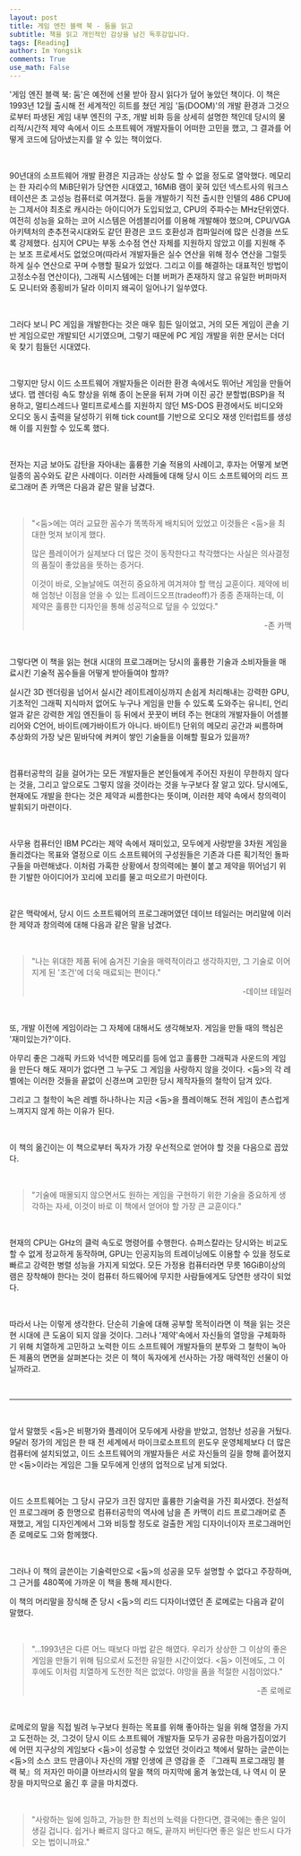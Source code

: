 ```yaml
---
layout: post
title: 게임 엔진 블랙 북 - 둠을 읽고
subtitle: 책을 읽고 개인적인 감상을 남긴 독후감입니다.
tags: [Reading]
author: Im Yongsik
comments: True
use_math: False
---
```


'게임 엔진 블랙 북: 둠'은 예전에 선물 받아 잠시 읽다가 덮어 놓았던 책이다. 이 책은 1993년 12월 출시해 전 세계적인 히트를 쳤던 게임 '둠(DOOM)'의 개발 환경과 그것으로부터 파생된 게임 내부 엔진의 구조, 개발 비화 등을 상세히 설명한 책인데 당시의 물리적/시간적 제약 속에서 이드 소프트웨어 개발자들이 어떠한 고민을 했고, 그 결과를 어떻게 코드에 담아냈는지를 알 수 있는 책이었다.

<br>

90년대의 소프트웨어 개발 환경은 지금과는 상상도 할 수 없을 정도로 열악했다. 메모리는 한 자리수의 MiB단위가 당연한 시대였고, 16MiB 램이 꽃혀 있던 넥스트사의 워크스테이션은 초 고성능 컴퓨터로 여겨졌다. 둠을 개발하기 직전 출시한 인텔의 486 CPU에는 그제서야 최초로 캐시라는 아이디어가 도입되었고, CPU의 주파수는 MHz단위였다. 여전히 성능을 요하는 코어 시스템은 어셈블리어를 이용해 개발해야 했으며, CPU/VGA 아키텍처의 춘추전국시대와도 같던 환경은 코드 호환성과 컴파일러에 많은 신경을 쓰도록 강제했다. 심지어 CPU는 부동 소수점 연산 자체를 지원하지 않았고 이를 지원해 주는 보조 프로세서도 없었으며(따라서 개발자들은 실수 연산을 위해 정수 연산을 그럴듯하게 실수 연산으로 꾸며 수행할 필요가 있었다. 그리고 이를 해결하는 대표적인 방법이 고정소수점 연산이다), 그래픽 시스템에는 더블 버퍼가 존재하지 않고 유일한 버퍼마저도 모니터와 종횡비가 달라 이미지 왜곡이 일어나기 일쑤였다.

<br>

그러다 보니 PC 게임을 개발한다는 것은 매우 힘든 일이었고, 거의 모든 게임이 콘솔 기반 게임으로만 개발되던 시기였으며, 그렇기 때문에 PC 게임 개발을 위한 문서는 더더욱 찾기 힘들던 시대였다.

<br>

그렇지만 당시 이드 소프트웨어 개발자들은 이러한 환경 속에서도 뛰어난 게임을 만들어 냈다. 맵 렌더링 속도 향상을 위해 종이 논문을 뒤져 가며 이진 공간 분할법(BSP)을 적용하고, 멀티스레드나 멀티프로세스를 지원하지 않던 MS-DOS 환경에서도 비디오와 오디오 동시 출력을 달성하기 위해 tick count를 기반으로 오디오 재생 인터럽트를 생성해 이를 지원할 수 있도록 했다. 

<br>

전자는 지금 보아도 감탄을 자아내는 훌륭한 기술 적용의 사례이고, 후자는 어떻게 보면 일종의 꼼수와도 같은 사례이다. 이러한 사례들에 대해 당시 이드 소프트웨어의 리드 프로그래머 존 카맥은 다음과 같은 말을 남겼다.

<br>

> "<둠>에는 여러 교묘한 꼼수가 똑똑하게 배치되어 있었고 이것들은 <둠>을 최대한 멋져 보이게 했다. 
>
> 많은 플레이어가 실제보다 더 많은 것이 동작한다고 착각했다는 사실은 의사결정의 품질이 좋았음을 뜻하는 증거다. 
>
> 이것이 바로, 오늘날에도 여전히 중요하게 여겨져야 할 핵심 교훈이다. 제약에 비해 엄청난 이점을 얻을 수 있는 트레이드오프(tradeoff)가 종종 존재하는데, 이 제약은 훌륭한 디자인을 통해 성공적으로 덮을 수 있었다."
>
> <p align="right">-존 카맥</p>

<br>

그렇다면 이 책을 읽는 현대 시대의 프로그래머는 당시의 훌륭한 기술과 소비자들을 매료시킨 기술적 꼼수들을 어떻게 받아들여야 할까?

실시간 3D 렌더링을 넘어서 실시간 레이트레이싱까지 손쉽게 처리해내는 강력한 GPU, 기초적인 그래픽 지식마저 없어도 누구나 게임을 만들 수 있도록 도와주는 유니티, 언리얼과 같은 강력한 게임 엔진들이 등 뒤에서 꿋꿋이 버텨 주는 현대의 개발자들이 어셈블리어와 C언어, 바이트(메가바이트가 아니다. 바이트!) 단위의 메모리 공간과 씨름하며 추상화의 가장 낮은 밑바닥에 켜켜이 쌓인 기술들을 이해할 필요가 있을까? 

<br>

컴퓨터공학의 길을 걸어가는 모든 개발자들은 본인들에게 주어진 자원이 무한하지 않다는 것을, 그리고 앞으로도 그렇지 않을 것이라는 것을 누구보다 잘 알고 있다. 당시에도, 현재에도 개발을 한다는 것은 제약과 씨름한다는 뜻이며, 이러한 제약 속에서 창의력이 발휘되기 마련이다.

<br>

사무용 컴퓨터인 IBM PC라는 제약 속에서 재미있고, 모두에게 사랑받을 3차원 게임을 돌리겠다는 목표와 열정으로 이드 소프트웨어의 구성원들은 기존과 다른 획기적인 돌파구들을 마련해냈다. 이처럼 가혹한 상황에서 창의력에는 불이 붙고 제약을 뛰어넘기 위한 기발한 아이디어가 꼬리에 꼬리를 물고 떠오르기 마련이다.

<br>

같은 맥락에서, 당시 이드 소프트웨어의 프로그래머였던 데이브 테일러는 머리말에 이러한 제약과 창의력에 대해 다음과 같은 말을 남겼다.

<br>

> "나는 위대한 제품 뒤에 숨겨진 기술을 매력적이라고 생각하지만, 그 기술로 이어지게 된 '조건'에 더욱 매료되는 편이다."
>
> <p align="right">-데이브 테일러</p>

<br>

또, 개발 이전에 게임이라는 그 자체에 대해서도 생각해보자. 게임을 만들 때의 핵심은 '재미있는가?'이다. 

아무리 좋은 그래픽 카드와 넉넉한 메모리를 등에 업고 훌륭한 그래픽과 사운드의 게임을 만든다 해도 재미가 없다면 그 누구도 그 게임을 사랑하지 않을 것이다. <둠>의 각 레벨에는 이러한 것들을 끝없이 신경쓰며 고민한 당시 제작자들의 철학이 담겨 있다. 

그리고 그 철학이 녹은 레벨 하나하나는 지금 <둠>을 플레이해도 전혀 게임이 촌스럽게 느껴지지 않게 하는 이유가 된다.

<br>

이 책의 옮긴이는 이 책으로부터 독자가 가장 우선적으로 얻어야 할 것을 다음으로 꼽았다.

<br>

> "기술에 매몰되지 않으면서도 원하는 게임을 구현하기 위한 기술을 중요하게 생각하는 자세, 이것이 바로 이 책에서 얻어야 할 가장 큰 교훈이다."

<br>

현재의 CPU는 GHz의 클럭 속도로 명령어를 수행한다. 슈퍼스칼라는 당시와는 비교도 할 수 없게 정교하게 동작하며, GPU는 인공지능의 트레이닝에도 이용할 수 있을 정도로 빠르고 강력한 병렬 성능을 가지게 되었다. 모든 가정용 컴퓨터라면 무릇 16GiB이상의 램은 장착해야 한다는 것이 컴퓨터 하드웨어에 무지한 사람들에게도 당연한 생각이 되었다.

<br>

따라서 나는 이렇게 생각한다. 단순히 기술에 대해 공부할 목적이라면 이 책을 읽는 것은 현 시대에 큰 도움이 되지 않을 것이다. 그러나 '제약'속에서 자신들의 열망을 구체화하기 위해 치열하게 고민하고 노력한 이드 소프트웨어 개발자들의 분투와 그 철학이 녹아든 제품의 면면을 살펴본다는 것은 이 책이 독자에게 선사하는 가장 매력적인 선물이 아닐까라고.

<br>

---

<br>

앞서 말했듯 <둠>은 비평가와 플레이어 모두에게 사랑을 받았고, 엄청난 성공을 거뒀다. 9달러 정가의 게임은 한 때 전 세계에서 마이크로소프트의 윈도우 운영체제보다 더 많은 컴퓨터에 설치되었고, 이드 소프트웨어의 개발자들은 서로 자신들의 길을 향해 흩어졌지만 <둠>이라는 게임은 그들 모두에게 인생의 업적으로 남게 되었다.

<br>

이드 소프트웨어는 그 당시 규모가 크진 않지만 훌륭한 기술력을 가진 회사였다. 전설적인 프로그래머 중 한명으로 컴퓨터공학의 역사에 남을 존 카맥이 리드 프로그래머로 존재했고, 게임 디자인계에서 그와 비등할 정도로 걸출한 게임 디자이너이자 프로그래머인 존 로메로도 그와 함께했다.

<br>

그러나 이 책의 글쓴이는 기술력만으로 <둠>의 성공을 모두 설명할 수 없다고 주장하며, 그 근거를 480쪽에 가까운 이 책을 통해 제시한다. 

이 책의 머리말을 장식해 준 당시 <둠>의 리드 디자이너였던 존 로메로는 다음과 같이 말했다.

<br>

> "...1993년은 다른 어느 때보다 마법 같은 해였다. 우리가 상상한 그 이상의 좋은 게임을 만들기 위해 팀으로서 도전한 유일한 시간이었다. <둠> 이전에도, 그 이후에도 이처럼 치열하게 도전한 적은 없었다. 야망을 품을 적절한 시점이었다."
>
> <p align="right">-존 로메로</p>

<br>

로메로의 말을 직접 빌려 누구보다 원하는 목표를 위해 좋아하는 일을 위해 열정을 가지고 도전하는 것, 그것이 당시 이드 소프트웨어 개발자들 모두가 공유한 마음가짐이었기에 어떤 지구상의 게임보다 <둠>이 성공할 수 있었던 것이라고 책에서 말하는 글쓴이는 <둠>의 소스 코드 만큼이나 자신의 개발 인생에 큰 영감을 준 『그래픽 프로그래밍 블랙 북』의 저자인 마이클 아브라시의 말을 책의 마지막에 옮겨 놓았는데, 나 역시 이 문장을 마지막으로 옮긴 후 글을 마치겠다.

<br>

> "사랑하는 일에 임하고, 가능한 한 최선의 노력을 다한다면, 결국에는 좋은 일이 생길 겁니다. 쉽거나 빠르지 않다고 해도, 끝까지 버틴다면 좋은 일은 반드시 다가오는 법이니까요."

